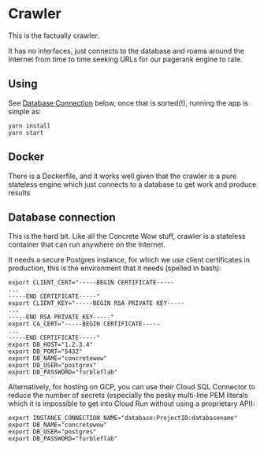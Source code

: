 # Crawler
This is the factually crawler.

It has no interfaces, just connects to the database and roams around the Internet from time to time seeking URLs for our pagerank engine to rate.

## Using

See [Database Connection](#database-connection) below, once that is sorted(!), running the app is simple as:

```
yarn install
yarn start
```

## Docker

There is a Dockerfile, and it works well given that the crawler is a pure stateless engine which just connects to a database to get work and produce results

## Database connection

This is the hard bit. Like all the Concrete Wow stuff, crawler is a stateless container that can run anywhere on the Internet.

It needs a secure Postgres instance, for which we use client certificates in production, this is the environment that it needs (spelled in bash):
```
export CLIENT_CERT="-----BEGIN CERTIFICATE-----
...
-----END CERTIFICATE-----"
export CLIENT_KEY="-----BEGIN RSA PRIVATE KEY-----
...
-----END RSA PRIVATE KEY-----"
export CA_CERT="-----BEGIN CERTIFICATE-----
...
-----END CERTIFICATE-----"
export DB_HOST="1.2.3.4"
export DB_PORT="5432"
export DB_NAME="concretewow"
export DB_USER="postgres"
export DB_PASSWORD="furbleflab"
```

Alternatively, for hosting on GCP, you can use their Cloud SQL Connector to reduce the number of secrets (especially the pesky multi-line PEM literals which it is impossible to get into Cloud Run without using a proprietary API):
```
export INSTANCE_CONNECTION_NAME="database:ProjectID:databasename"
export DB_NAME="concretewow"
export DB_USER="postgres"
export DB_PASSWORD="furbleflab"
```
